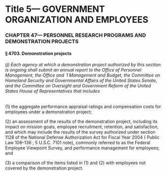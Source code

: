 
# Title 5— GOVERNMENT ORGANIZATION AND EMPLOYEES
### CHAPTER 47— PERSONNEL RESEARCH PROGRAMS AND DEMONSTRATION PROJECTS
#### § 4703. Demonstration projects
###### (j) Each agency at which a demonstration project authorized by this section is ongoing shall submit an annual report to the Office of Personnel Management, the Office and  1 Management and Budget, the Committee on Homeland Security and Governmental Affairs of the United States Senate, and the Committee on Oversight and Government Reform of the United States House of Representatives that includes

(1) the aggregate performance appraisal ratings and compensation costs for employees under a demonstration project;

(2) an assessment of the results of the demonstration project, including its impact on mission goals, employee recruitment, retention, and satisfaction, and which may include the results of the survey authorized under section 1128 of the National Defense Authorization Act for Fiscal Year 2004 ( Public Law 108–136 ; 5 U.S.C. 7101 note), commonly referred to as the Federal Employee Viewpoint Survey, and performance management for employees; and

(3) a comparison of the items listed in (1) and (2) with employees not covered by the demonstration project.
